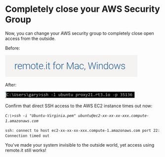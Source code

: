 # Completely close your AWS Security Group

Now, you can change your AWS security group to completely close open access from the outside.

Before:

![](../../.gitbook/assets/image%20%28478%29.png)

After:

![](../../.gitbook/assets/image%20%28174%29.png)

Confirm that direct SSH access to the AWS EC2 instance times out now:

_`C:\>ssh -i "Ubuntu-Virginia.pem" ubuntu@ec2-xx-xx-xx-xxx.compute-1.amazonaws.com`_ 

`ssh: connect to host ec2-xx-xx-xx-xxx.compute-1.amazonaws.com port 22: Connection timed out`

You've made your system invisible to the outside world, yet access using remote.it still works!



